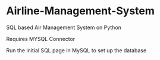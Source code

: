 # Airline-Management-System

SQL based Air Management System on Python

Requires MYSQL Connector

Run the initial SQL page in MySQL to set up the database
